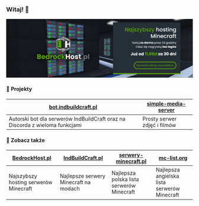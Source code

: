 ### Witaj! 👋

[![BedrockHost.pl](https://raw.githubusercontent.com/PanSzelescik/PanSzelescik/main/bedrockhost.png)](https://bedrockhost.pl/?u=PanSzelescik&utm_source=github-PanSzelescik&utm_medium=readme-image&utm_campaign=web)

#### 📁 Projekty

| [bot.indbuildcraft.pl](https://bot.indbuildcraft.pl/?u=PanSzelescik&utm_source=github-PanSzelescik&utm_medium=readme-link&utm_campaign=web) | [simple-media-server](https://github.com/PanSzelescik/simple-media-server?u=PanSzelescik&utm_source=github-PanSzelescik&utm_medium=readme-link&utm_campaign=web) |
|---------------------------------------------------------------------------------------------------------------------------------------------|------------------------------------------------------------------------------------------------------------------------------------------------------------------|
| Autorski bot dla serwerów IndBuildCraft oraz na Discorda z wieloma funkcjami                                                                | Prosty serwer zdjęć i filmów                                                                                                                                     |

#### 📁 Zobacz także
| [BedrockHost.pl](https://bedrockhost.pl/?u=PanSzelescik&utm_source=github-PanSzelescik&utm_medium=readme-link&utm_campaign=web) | [IndBuildCraft.pl](https://indbuildcraft.pl/?u=PanSzelescik&utm_source=github-PanSzelescik&utm_medium=readme-link&utm_campaign=web) | [serwery-minecraft.pl](https://serwery-minecraft.pl/?u=PanSzelescik&utm_source=github-PanSzelescik&utm_medium=readme-link&utm_campaign=web) | [mc-list.org](https://mc-list.org/?u=PanSzelescik&utm_source=github-PanSzelescik&utm_medium=readme-link&utm_campaign=web) |
|---------------------------------------------------------------------------------------------------------------------------------|-------------------------------------------------------------------------------------------------------------------------------------|---------------------------------------------------------------------------------------------------------------------------------------------|---------------------------------------------------------------------------------------------------------------------------|
| Najszybszy hosting serwerów Minecraft                                                                                           | Najlepsze serwery Minecraft na modach                                                                                               | Najlepsza polska lista serwerów Minecraft                                                                                                   | Najlepsza angielska lista serwerów Minecraft                                                                              |
